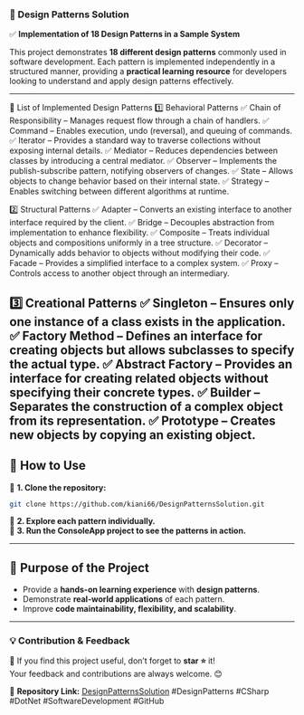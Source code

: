### **🚀 Design Patterns Solution**  

✅ **Implementation of 18 Design Patterns in a Sample System**  

This project demonstrates **18 different design patterns** commonly used in software development. Each pattern is implemented independently in a structured manner, providing a **practical learning resource** for developers looking to understand and apply design patterns effectively.  

---
📌 List of Implemented Design Patterns
1️⃣ Behavioral Patterns
✅ Chain of Responsibility – Manages request flow through a chain of handlers.
✅ Command – Enables execution, undo (reversal), and queuing of commands.
✅ Iterator – Provides a standard way to traverse collections without exposing internal details.
✅ Mediator – Reduces dependencies between classes by introducing a central mediator.
✅ Observer – Implements the publish-subscribe pattern, notifying observers of changes.
✅ State – Allows objects to change behavior based on their internal state.
✅ Strategy – Enables switching between different algorithms at runtime.

2️⃣ Structural Patterns
✅ Adapter – Converts an existing interface to another interface required by the client.
✅ Bridge – Decouples abstraction from implementation to enhance flexibility.
✅ Composite – Treats individual objects and compositions uniformly in a tree structure.
✅ Decorator – Dynamically adds behavior to objects without modifying their code.
✅ Facade – Provides a simplified interface to a complex system.
✅ Proxy – Controls access to another object through an intermediary.

3️⃣ Creational Patterns
✅ Singleton – Ensures only one instance of a class exists in the application.
✅ Factory Method – Defines an interface for creating objects but allows subclasses to specify the actual type.
✅ Abstract Factory – Provides an interface for creating related objects without specifying their concrete types.
✅ Builder – Separates the construction of a complex object from its representation.
✅ Prototype – Creates new objects by copying an existing object.
---

## **📌 How to Use**  

🔹 **1. Clone the repository:**  
```bash
git clone https://github.com/kiani66/DesignPatternsSolution.git
```  
🔹 **2. Explore each pattern individually.**  
🔹 **3. Run the ConsoleApp project to see the patterns in action.**  

---

## **🎯 Purpose of the Project**  
- Provide a **hands-on learning experience** with **design patterns**.  
- Demonstrate **real-world applications** of each pattern.  
- Improve **code maintainability, flexibility, and scalability**.  

---

### **💡 Contribution & Feedback**  
📢 If you find this project useful, don’t forget to **star ⭐** it!  
Your feedback and contributions are always welcome. 😊  

🔗 **Repository Link:** [DesignPatternsSolution](https://github.com/kiani66/DesignPatternsSolution)
#DesignPatterns #CSharp #DotNet #SoftwareDevelopment #GitHub
